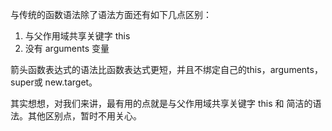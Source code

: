 与传统的函数语法除了语法方面还有如下几点区别：

1. 与父作用域共享关键字 this
2. 没有 arguments 变量


箭头函数表达式的语法比函数表达式更短，并且不绑定自己的this，arguments，super或 new.target。


其实想想，对我们来讲，最有用的点就是与父作用域共享关键字 this 和 简洁的语法。其他区别点，暂时不用关心。



[1]: https://segmentfault.com/a/1190000003781467 "JavaScript ES6箭头函数指南"
[2]: https://developer.mozilla.org/zh-CN/docs/Web/JavaScript/Reference/Functions/arrow_functions "箭头函数"